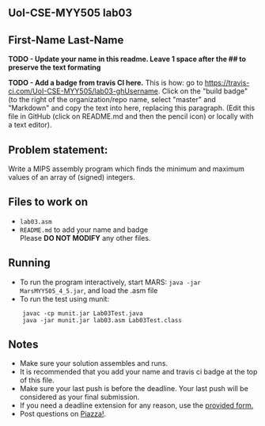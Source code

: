 
## UoI-CSE-MYY505 lab03

## First-Name Last-Name

**TODO - Update your name in this readme. Leave 1 space after the ## to preserve the text formating**

**TODO - Add a badge from travis CI here.**
This is how: go to https://travis-ci.com/UoI-CSE-MYY505/lab03-ghUsername.
Click on the "build badge" (to the right of the organization/repo name,
select "master" and "Markdown" and copy the text into here, replacing this paragraph.
(Edit this file in GitHub (click on README.md and then the pencil icon) or locally with a text editor).


## Problem statement:
Write a MIPS assembly program which finds the minimum and maximum values of an array of (signed) integers.
 
## Files to work on
* `lab03.asm` 
* `README.md` to add your name and badge<br/>
Please **DO NOT MODIFY** any other files. 
      
## Running 
* To run the program interactively, start MARS: `java -jar MarsMYY505_4_5.jar`, and load the .asm file
* To run the test using munit: <br/>
```
    javac -cp munit.jar Lab03Test.java
    java -jar munit.jar lab03.asm Lab03Test.class
```


## Notes
* Make sure your solution assembles and runs.
* It is recommended that you add your name and travis ci badge at the top of this file.
* Make sure your last push is before the deadline. Your last push will be considered as your final submission.
* If you need a deadline extension for any reason, use the [provided form.](https://goo.gl/forms/NjsskgyoTbbPSuIu2)
* Post questions on [Piazza!](https://piazza.com/uoi.gr/fall2018/myy505/home).
